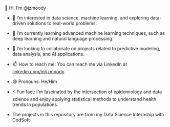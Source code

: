 👋 Hi, I’m @jzmoody
- 👀 I’m interested in data science, machine learning, and exploring data-driven solutions to real-world problems.
- 🌱 I’m currently learning advanced machine learning techniques, such as deep learning and natural language processing.
- 💞️ I’m looking to collaborate on projects related to predictive modeling, data analysis, and AI applications.
- 📫 How to reach me: You can reach me via LinkedIn at [linkedin.com/in/jzmoody](https://www.linkedin.com/in/jzmoody).
- 😄 Pronouns: He/Him
- ⚡ Fun fact: I'm fascinated by the intersection of epidemiology and data science and enjoy applying statistical methods to understand health trends in populations.

- The projects in this repository are from my Data Science Internship with CodSoft
